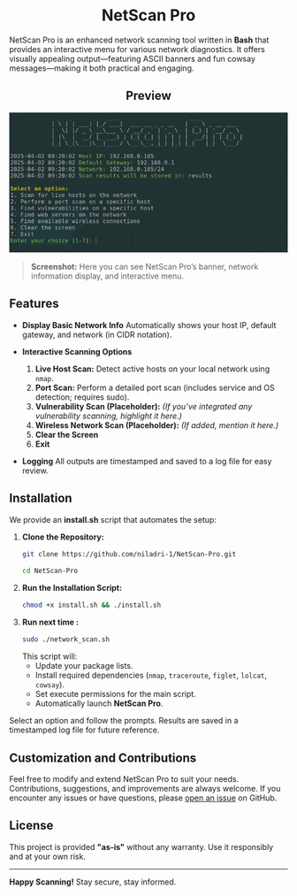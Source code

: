 # <div align="center">NetScan Pro</div>

NetScan Pro is an enhanced network scanning tool written in **Bash** that provides an interactive menu for various network diagnostics. It offers visually appealing output—featuring ASCII banners and fun cowsay messages—making it both practical and engaging.

## <div align="center">Preview</div>

<p align="center">
  <img src="https://github.com/niladri-1/NetScan-Pro/blob/main/assets/Preview.png" alt="NetScan Pro Preview" width="700">
</p>

> **Screenshot:** Here you can see NetScan Pro’s banner, network information display, and interactive menu.

## Features

- **Display Basic Network Info**
  Automatically shows your host IP, default gateway, and network (in CIDR notation).

- **Interactive Scanning Options**
  1. **Live Host Scan:** Detect active hosts on your local network using `nmap`.
  2. **Port Scan:** Perform a detailed port scan (includes service and OS detection; requires sudo).
  3. **Vulnerability Scan (Placeholder):** *(If you’ve integrated any vulnerability scanning, highlight it here.)*
  4. **Wireless Network Scan (Placeholder):** *(If added, mention it here.)*
  5. **Clear the Screen**
  6. **Exit**

- **Logging**
  All outputs are timestamped and saved to a log file for easy review.

## Installation

We provide an **install.sh** script that automates the setup:

1. **Clone the Repository:**
   ```bash
   git clone https://github.com/niladri-1/NetScan-Pro.git
   ```
   ```bash
   cd NetScan-Pro
   ```
2. **Run the Installation Script:**
   ```bash
   chmod +x install.sh && ./install.sh
   ```
3. **Run next time :**
   ```bash
   sudo ./network_scan.sh
   ```
   This script will:
   - Update your package lists.
   - Install required dependencies (`nmap`, `traceroute`, `figlet`, `lolcat`, `cowsay`).
   - Set execute permissions for the main script.
   - Automatically launch **NetScan Pro**.

Select an option and follow the prompts. Results are saved in a timestamped log file for future reference.

## Customization and Contributions

Feel free to modify and extend NetScan Pro to suit your needs. Contributions, suggestions, and improvements are always welcome. If you encounter any issues or have questions, please [open an issue](https://github.com/niladri-1/NetScan-Pro/issues) on GitHub.

## License

This project is provided **"as-is"** without any warranty. Use it responsibly and at your own risk.

---

**Happy Scanning!**
Stay secure, stay informed.